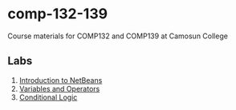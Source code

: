 # comp-132-139
Course materials for COMP132 and COMP139 at Camosun College

## Labs
1. [Introduction to NetBeans](labs/netbeans/)
1. [Variables and Operators](labs/vars-and-ops/)
1. [Conditional Logic](labs/conditional-logic/)
